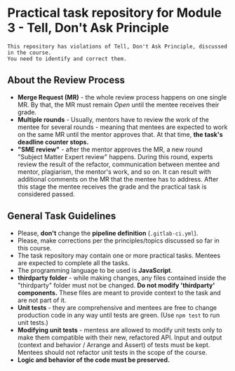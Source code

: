 # Practical task repository for Module 3 - Tell, Don't Ask Principle

```
This repository has violations of Tell, Don't Ask Principle, discussed in the course.
You need to identify and correct them.
```

## About the Review Process

* **Merge Request (MR)** - the whole review process happens on one single MR. By that, the MR must remain _Open_ until the mentee receives their grade.
* **Multiple rounds** - Usually, mentors have to review the work of the mentee for several rounds - meaning that mentees are expected to work on the same MR until the mentor approves that. At that time, **the task's deadline counter stops.**
* **"SME review"** - after the mentor approves the MR, a new round "Subject Matter Expert review" happens. During this round, experts review the result of the refactor, communication between mentee and mentor, plagiarism, the mentor's work, and so on. It can result with additional comments on the MR that the mentee has to address. After this stage the mentee receives the grade and the practical task is considered passed.

## General Task Guidelines

* Please, **don't** change the **pipeline definition** (`.gitlab-ci.yml`).
* Please, make corrections per the principles/topics discussed so far in this course.
* The task repository may contain one or more practical tasks. Mentees are expected to complete all the tasks.
* The programming language to be used is **JavaScript**.
* **thirdparty folder** - while making changes, any files contained inside the "thirdparty" folder must not be changed. **Do not modify 'thirdparty' components.** These files are meant to provide context to the task and are not part of it.
* **Unit tests** - they are comprehensive and mentees are free to change production code in any way until tests are green. (Use `npm test` to run unit tests.)
* **Modifying unit tests** - mentess are allowed to modify unit tests only to make them compatible with their new, refactored API. Input and output (context and behavior / Arrange and Assert) of tests must be kept. Mentees should not refactor unit tests in the scope of the course.
* **Logic and behavior of the code must be preserved.**
